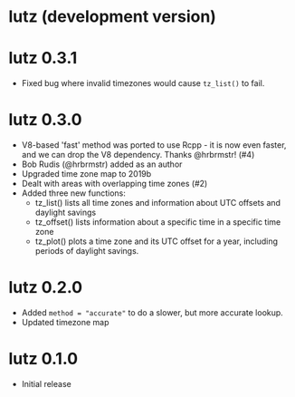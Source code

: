 # lutz (development version)

# lutz 0.3.1

* Fixed bug where invalid timezones would cause `tz_list()` to fail.

# lutz 0.3.0

* V8-based 'fast' method was ported to use Rcpp - it is now even faster, and
  we can drop the V8 dependency. Thanks @hrbrmstr! (#4)
* Bob Rudis (@hrbrmstr) added as an author
* Upgraded time zone map to 2019b
* Dealt with areas with overlapping time zones (#2)
* Added three new functions:
  - tz_list() lists all time zones and information about UTC offsets and daylight savings
  - tz_offset() lists information about a specific time in a specific time zone
  - tz_plot() plots a time zone and its UTC offset for a year, including periods
  of daylight savings.

# lutz 0.2.0

* Added `method = "accurate"` to do a slower, but more accurate lookup.
* Updated timezone map

# lutz 0.1.0

* Initial release
